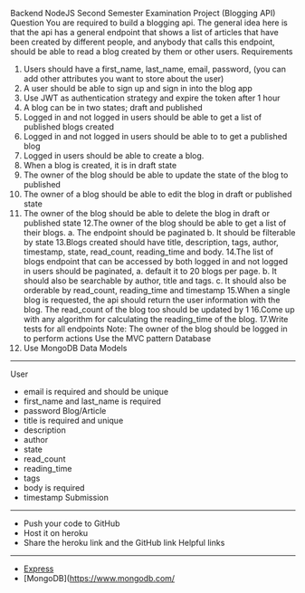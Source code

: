 Backend NodeJS Second Semester
Examination Project
(Blogging API)
Question
You are required to build a blogging api. The general idea here is that the api has a
general endpoint that shows a list of articles that have been created by different people,
and anybody that calls this endpoint, should be able to read a blog created by them or
other users.
Requirements
1. Users should have a first_name, last_name, email, password, (you can add other
attributes you want to store about the user)
2. A user should be able to sign up and sign in into the blog app
3. Use JWT as authentication strategy and expire the token after 1 hour
4. A blog can be in two states; draft and published
5. Logged in and not logged in users should be able to get a list of published blogs
created
6. Logged in and not logged in users should be able to to get a published blog
7. Logged in users should be able to create a blog.
8. When a blog is created, it is in draft state
9. The owner of the blog should be able to update the state of the blog to published
10. The owner of a blog should be able to edit the blog in draft or published state
11. The owner of the blog should be able to delete the blog in draft or published
state
12.The owner of the blog should be able to get a list of their blogs.
a. The endpoint should be paginated
b. It should be filterable by state
13.Blogs created should have title, description, tags, author, timestamp, state,
read_count, reading_time and body.
14.The list of blogs endpoint that can be accessed by both logged in and not logged
in users should be paginated,
a. default it to 20 blogs per page.
b. It should also be searchable by author, title and tags.
c. It should also be orderable by read_count, reading_time and timestamp
15.When a single blog is requested, the api should return the user information with
the blog. The read_count of the blog too should be updated by 1
16.Come up with any algorithm for calculating the reading_time of the blog.
17.Write tests for all endpoints
Note:
The owner of the blog should be logged in to perform actions
Use the MVC pattern
Database
1. Use MongoDB
Data Models
___
User
- email is required and should be unique
- first_name and last_name is required
- password
Blog/Article
- title is required and unique
- description
- author
- state
- read_count
- reading_time
- tags
- body is required
- timestamp
Submission
___
- Push your code to GitHub
- Host it on heroku
- Share the heroku link and the GitHub link
Helpful links
___
- [Express](https://expressjs.com/)
- [MongoDB](https://www.mongodb.com/